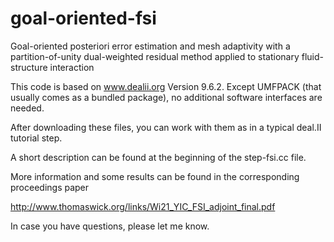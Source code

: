 # goal-oriented-fsi
Goal-oriented posteriori error estimation and mesh adaptivity with a partition-of-unity dual-weighted residual method applied to stationary fluid-structure interaction 

This code is based on www.dealii.org Version 9.6.2. Except UMFPACK (that usually comes as a bundled package), no additional software interfaces are needed.

After downloading these files, you can work with them as in a typical deal.II tutorial step.

A short description can be found at the beginning of the step-fsi.cc file.

More information and some results can be found in the corresponding proceedings paper

http://www.thomaswick.org/links/Wi21_YIC_FSI_adjoint_final.pdf

In case you have questions, please let me know.
